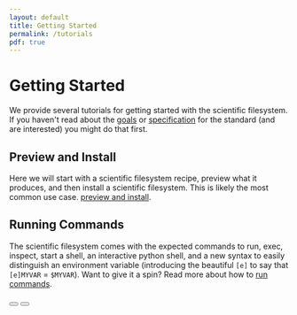 ```yaml
---
layout: default
title: Getting Started
permalink: /tutorials
pdf: true
---
```


# Getting Started

We provide several tutorials for getting started with the scientific filesystem. If you haven't read about the [goals](/scif/goals) or [specification](/scif/spec) for the standard (and are interested) you might do that first.

## Preview and Install
Here we will start with a scientific filesystem recipe, preview what it produces, and then install a scientific filesystem. This is likely the most common use case. [preview and install](/scif/tutorial-preview-install).

## Running Commands
The scientific filesystem comes with the expected commands to run, exec, inspect, start a shell, an interactive python shell,  and a new syntax to easily distinguish an environment variable (introducing the beautiful `[e]` to say that `[e]MYVAR` = `$MYVAR`). Want to give it a spin? Read more about how to  [run commands](/scif/tutorial-commands).


<div>
    <a href="/scif"><button class="previous-button btn btn-primary"><i class="fa fa-chevron-left"></i> </button></a>
    <a href="/scif/specification"><button class="next-button btn btn-primary"><i class="fa fa-chevron-right"></i> </button></a>
</div><br>
